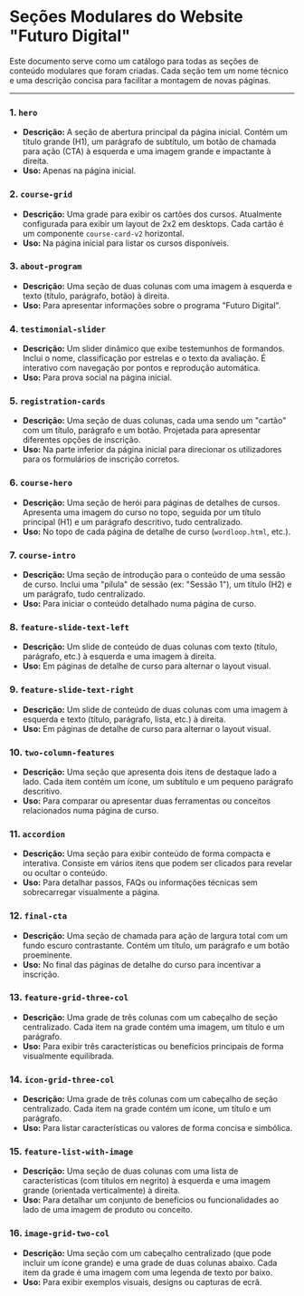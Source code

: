 # Seções Modulares do Website "Futuro Digital"

Este documento serve como um catálogo para todas as seções de conteúdo modulares que foram criadas. Cada seção tem um nome técnico e uma descrição concisa para facilitar a montagem de novas páginas.

---

### 1. `hero`
- **Descrição:** A seção de abertura principal da página inicial. Contém um título grande (H1), um parágrafo de subtítulo, um botão de chamada para ação (CTA) à esquerda e uma imagem grande e impactante à direita.
- **Uso:** Apenas na página inicial.

### 2. `course-grid`
- **Descrição:** Uma grade para exibir os cartões dos cursos. Atualmente configurada para exibir um layout de 2x2 em desktops. Cada cartão é um componente `course-card-v2` horizontal.
- **Uso:** Na página inicial para listar os cursos disponíveis.

### 3. `about-program`
- **Descrição:** Uma seção de duas colunas com uma imagem à esquerda e texto (título, parágrafo, botão) à direita.
- **Uso:** Para apresentar informações sobre o programa "Futuro Digital".

### 4. `testimonial-slider`
- **Descrição:** Um slider dinâmico que exibe testemunhos de formandos. Inclui o nome, classificação por estrelas e o texto da avaliação. É interativo com navegação por pontos e reprodução automática.
- **Uso:** Para prova social na página inicial.

### 5. `registration-cards`
- **Descrição:** Uma seção de duas colunas, cada uma sendo um "cartão" com um título, parágrafo e um botão. Projetada para apresentar diferentes opções de inscrição.
- **Uso:** Na parte inferior da página inicial para direcionar os utilizadores para os formulários de inscrição corretos.

### 6. `course-hero`
- **Descrição:** Uma seção de herói para páginas de detalhes de cursos. Apresenta uma imagem do curso no topo, seguida por um título principal (H1) e um parágrafo descritivo, tudo centralizado.
- **Uso:** No topo de cada página de detalhe de curso (`wordloop.html`, etc.).

### 7. `course-intro`
- **Descrição:** Uma seção de introdução para o conteúdo de uma sessão de curso. Inclui uma "pílula" de sessão (ex: "Sessão 1"), um título (H2) e um parágrafo, tudo centralizado.
- **Uso:** Para iniciar o conteúdo detalhado numa página de curso.

### 8. `feature-slide-text-left`
- **Descrição:** Um slide de conteúdo de duas colunas com texto (título, parágrafo, etc.) à esquerda e uma imagem à direita.
- **Uso:** Em páginas de detalhe de curso para alternar o layout visual.

### 9. `feature-slide-text-right`
- **Descrição:** Um slide de conteúdo de duas colunas com uma imagem à esquerda e texto (título, parágrafo, lista, etc.) à direita.
- **Uso:** Em páginas de detalhe de curso para alternar o layout visual.

### 10. `two-column-features`
- **Descrição:** Uma seção que apresenta dois itens de destaque lado a lado. Cada item contém um ícone, um subtítulo e um pequeno parágrafo descritivo.
- **Uso:** Para comparar ou apresentar duas ferramentas ou conceitos relacionados numa página de curso.

### 11. `accordion`
- **Descrição:** Uma seção para exibir conteúdo de forma compacta e interativa. Consiste em vários itens que podem ser clicados para revelar ou ocultar o conteúdo.
- **Uso:** Para detalhar passos, FAQs ou informações técnicas sem sobrecarregar visualmente a página.

### 12. `final-cta`
- **Descrição:** Uma seção de chamada para ação de largura total com um fundo escuro contrastante. Contém um título, um parágrafo e um botão proeminente.
- **Uso:** No final das páginas de detalhe do curso para incentivar a inscrição.

### 13. `feature-grid-three-col`
- **Descrição:** Uma grade de três colunas com um cabeçalho de seção centralizado. Cada item na grade contém uma imagem, um título e um parágrafo.
- **Uso:** Para exibir três características ou benefícios principais de forma visualmente equilibrada.

### 14. `icon-grid-three-col`
- **Descrição:** Uma grade de três colunas com um cabeçalho de seção centralizado. Cada item na grade contém um ícone, um título e um parágrafo.
- **Uso:** Para listar características ou valores de forma concisa e simbólica.

### 15. `feature-list-with-image`
- **Descrição:** Uma seção de duas colunas com uma lista de características (com títulos em negrito) à esquerda e uma imagem grande (orientada verticalmente) à direita.
- **Uso:** Para detalhar um conjunto de benefícios ou funcionalidades ao lado de uma imagem de produto ou conceito.

### 16. `image-grid-two-col`
- **Descrição:** Uma seção com um cabeçalho centralizado (que pode incluir um ícone grande) e uma grade de duas colunas abaixo. Cada item da grade é uma imagem com uma legenda de texto por baixo.
- **Uso:** Para exibir exemplos visuais, designs ou capturas de ecrã.
